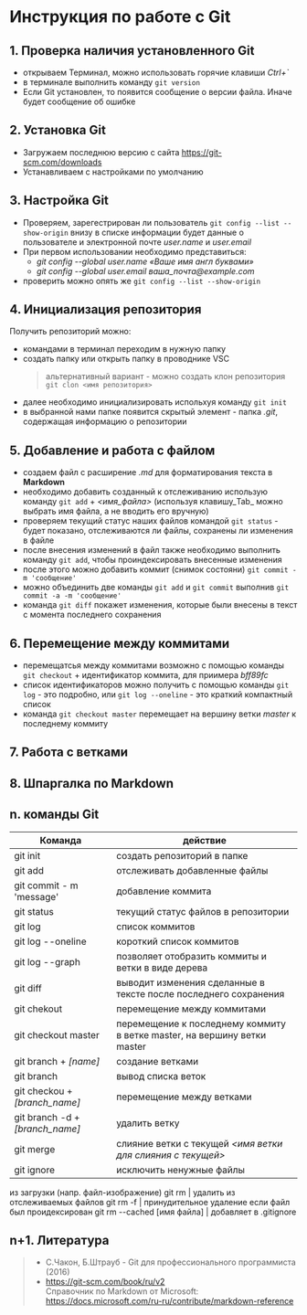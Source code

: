 # Инструкция по работе с Git 
## 1. Проверка наличия установленного Git
* открываем Терминал, можно использовать горячие клавиши *Ctrl+`*
* в терминале выполнить команду `git version`
* Если Git установлен, то появится сообщение о версии файла. Иначе будет сообщение об ошибке

## 2. Установка Git
* Загружаем последнюю версию с сайта https://git-scm.com/downloads
* Устанавливаем с настройками по умолчанию 

## 3. Настройка Git
* Проверяем, зарегестрирован ли пользователь `git config --list --show-origin` внизу в списке информации будет данные о пользователе и электронной почте _user.name_ и _user.email_
* При первом использовании необходимо представиться:
    + _git config --global user.name «Ваше имя англ буквами»_
    + _git config --global user.email ваша_почта@example.com_
* проверить можно опять же `git config --list --show-origin`

## 4. Инициализация репозитория
Получить репозиторий можно:
* командами в терминал переходим в нужную папку
* создать папку или открыть папку в проводнике VSC
    > альтернативный вариант - можно создать клон репозитория `git clon <имя репозитория>`  
* далее необходимо инициализировать испольхуя команду `git init`
* в выбранной нами папке появится скрытый элемент - папка *.git*, содержащая информацию о репозитории

## 5. Добавление и работа с файлом
* создаем файл с расширение _.md_ для форматирования текста в **Markdown**
* необходимо добавить созданный к отслеживанию использую команду `git add` + _<имя_файла>_ (используя клавишу_Tab_ можно выбрать имя файла, а не вводить его вручную)
* проверяем текущий статус наших файлов командой `git status` - будет показано, отслеживаются ли файлы, сохранены ли изменения в файле
* после внесения изменений в файл также необходимо выполнить команду `git add`, чтобы проиндексировать внесенные изменения 
* после этого можно добавить коммит (снимок состояни) `git commit -m 'сообщение'` 
* можно объединить две команды `git add` и `git commit` выполнив `git commit -a -m 'сообщение'`
* команда `git diff` покажет изменения, которые были внесены в текст с момента последнего сохранения

## 6. Перемещение между коммитами
* перемещатсья между коммитами возможно с помощью команды `git checkout` + идентификатор коммита, для приимера _bff89fc_
* список идентификаторов можно получить с помощью команды `git log` - это подробно, или `git log --oneline` - это краткий компактный список
* команда `git checkout master` перемещает на вершину ветки _master_ к последнему коммиту


## 7. Работа с ветками


## 8. Шпаргалка по Markdown


## n. команды Git

 Команда | действие 
 --------|--------- 
git init | создать репозиторий в папке
git add | отслеживать добавленные файлы
git commit - m 'message' | добавление коммита
git status | текущий статус файлов в репозитории
git log | список коммитов
git log --oneline | короткий список коммитов
git log --graph |  позволяет отобразить коммиты и ветки в виде дерева 
git diff | выводит изменения сделанные в тексте после последнего сохранения
git chekout | перемещение между коммитами
git checkout master | перемещение к последнему коммиту в ветке master, на вершину ветки master
git branch + _[name]_ | создание ветками
git branch | вывод списка веток
git checkou + _[branch_name]_ | перемещение между ветками
git branch -d + _[branch_name]_ | удалить ветку 
git merge | слияние ветки с текущей _<имя ветки для слияния с текущей>_
git ignore | исключить ненужные файлы
из загрузки (напр. файл-изображение)
git rm | удалить  из отслеживаемых файлов
git rm -f | принудительное удаление если файл был проидексирован
git rm --cached [имя файла] | добавляет в .gitignore 


## n+1. Литература 

> - С.Чакон, Б.Штрауб - Git для профессионального программиста (2016)  
> - https://git-scm.com/book/ru/v2  
> Справочник по Markdown от Microsoft:
https://docs.microsoft.com/ru-ru/contribute/markdown-reference